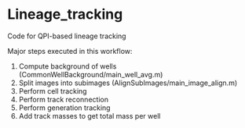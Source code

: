 # Lineage_tracking
Code for QPI-based lineage tracking

Major steps executed in this workflow:
1) Compute background of wells (CommonWellBackground/main_well_avg.m)
2) Split images into subimages (AlignSubImages/main_image_align.m)
3) Perform cell tracking
4) Perform track reconnection
5) Perform generation tracking
6) Add track masses to get total mass per well
